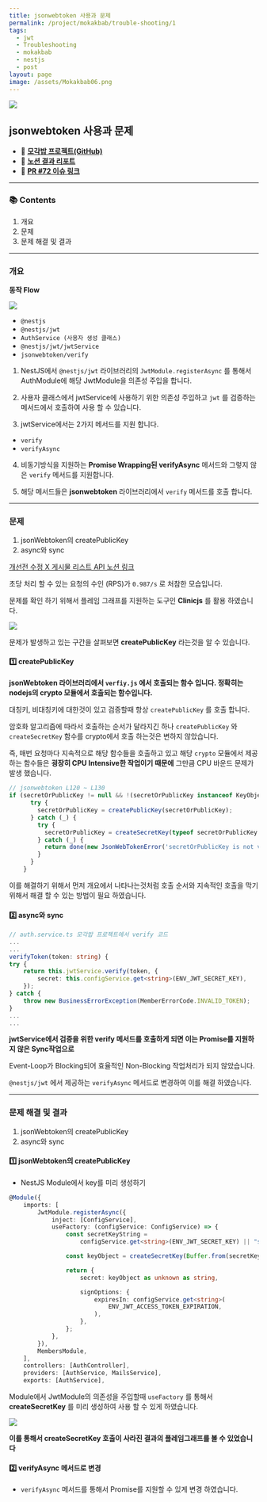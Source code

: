 ```yaml
---
title: jsonwebtoken 사용과 문제
permalink: /project/mokakbab/trouble-shooting/1
tags:
  - jwt
  - Troubleshooting
  - mokakbab
  - nestjs
  - post
layout: page
image: /assets/Mokakbab06.png
---
```


![](/assets/Mokakbab06.png)

## jsonwebtoken 사용과 문제

- 🐙 **[모각밥 프로젝트(GitHub)](https://github.com/f-lab-edu/Mokakbab)** 
- 📘 **[노션 결과 리포트](https://curvy-wood-aa3.notion.site/v1-1-API-180135d46c8f804abf2bd6be14255686?pvs=4)** 
- 🔗 **[PR #72 이슈 링크](https://github.com/f-lab-edu/Mokakbab/pull/72)** 

---

### 📚 Contents

1. 개요
2. 문제
3. 문제 해결 및 결과

---

### 개요

**동작 Flow** 

![](/assets/Mokakbab03.png)

- `@nestjs` 
- `@nestjs/jwt` 
- `AuthService (사용자 생성 클래스)` 
- `@nestjs/jwt/jwtService` 
- `jsonwebtoken/verify`

1. NestJS에서 `@nestjs/jwt` 라이브러리의 `JwtModule.registerAsync` 를 통해서 AuthModule에 해당 JwtModule을 의존성 주입을 합니다.

2. 사용자 클래스에서 jwtService에 사용하기 위한 의존성 주입하고 `jwt` 를 검증하는 메서드에서 호출하여 사용 할 수 있습니다.

3. jwtService에서는 2가지 메서드를 지원 합니다.

- `verify` 
- `verifyAsync` 

4. 비동기방식을 지원하는 **Promise Wrapping된 verifyAsync** 메서드와 그렇지 않은 `verify` 메서드를 지원합니다.

5. 해당 메서드들은 **jsonwebtoken** 라이브러리에서 `verify` 메서드를 호출 합니다.


---

### 문제

1. jsonWebtoken의 createPublicKey
2. async와 sync

[개선전 수정 X 게시물 리스트 API 노션 링크](https://curvy-wood-aa3.notion.site/X-API-180135d46c8f80479b51c7e751f0f72d?pvs=4)

초당 처리 할 수 있는 요청의 수인 (RPS)가 `0.987/s` 로 처참한 모습입니다.

문제를 확인 하기 위해서 플레임 그래프를 지원하는 도구인 **Clinicjs** 를 활용 하였습니다.

![](/assets/Mokakbab01.png)

문제가 발생하고 있는 구간을 살펴보면 **createPublicKey** 라는것을 알 수 있습니다.

#### 1️⃣ createPublicKey

**jsonWebtoken 라이브러리에서 `verfiy.js` 에서 호출되는 함수 입니다. 정확히는 nodejs의 crypto 모듈에서 호출되는 함수입니다.** 

대칭키, 비대칭키에 대한것이 있고 검증할때 항상 `createPublicKey` 를 호출 합니다.

암호화 알고리즘에 따라서 호출하는 순서가 달라지긴 하나 `createPublicKey` 와 `createSecretKey` 함수를 crypto에서 호출 하는것은 변하지 않았습니다.

즉, 매번 요청마다 지속적으로 해당 함수들을 호출하고 있고 해당 `crypto` 모듈에서 제공하는 함수들은 **굉장히 CPU Intensive한 작업이기 때문에** 그만큼 CPU 바운드 문제가 발생 했습니다.

```js
// jsonwebtoken L120 ~ L130
if (secretOrPublicKey != null && !(secretOrPublicKey instanceof KeyObject)) {
      try {
        secretOrPublicKey = createPublicKey(secretOrPublicKey);
      } catch (_) {
        try {
          secretOrPublicKey = createSecretKey(typeof secretOrPublicKey === 'string' ? Buffer.from(secretOrPublicKey) : secretOrPublicKey);
        } catch (_) {
          return done(new JsonWebTokenError('secretOrPublicKey is not valid key material'))
        }
      }
    }

```

이를 해결하기 위해서 먼저 개요에서 나타나는것처럼 호출 순서와 지속적인 호출을 막기위해서 해결 할 수 있는 방법이 필요 하였습니다.
#### 2️⃣ async와 sync

```ts
// auth.service.ts 모각밥 프로젝트에서 verify 코드
...
...
verifyToken(token: string) {
try {
	return this.jwtService.verify(token, {
		secret: this.configService.get<string>(ENV_JWT_SECRET_KEY),
	});
} catch {
	throw new BusinessErrorException(MemberErrorCode.INVALID_TOKEN);
}
...
...
```

**jwtService에서 검증을 위한 verify 메서드를 호출하게 되면 이는 Promise를 지원하지 않은 Sync작업으로** 

Event-Loop가 Blocking되어 효율적인 Non-Blocking 작업처리가 되지 않았습니다.

`@nestjs/jwt` 에서 제공하는 `verifyAsync` 메서드로 변경하여 이를 해결 하였습니다.

---

### 문제 해결 및 결과

1. jsonWebtoken의 createPublicKey
2. async와 sync

#### 1️⃣ jsonWebtoken의 createPublicKey

- NestJS Module에서 key를 미리 생성하기

```ts
@Module({
    imports: [
        JwtModule.registerAsync({
            inject: [ConfigService],
            useFactory: (configService: ConfigService) => {
                const secretKeyString =
                    configService.get<string>(ENV_JWT_SECRET_KEY) || "secret";

                const keyObject = createSecretKey(Buffer.from(secretKeyString));

                return {
                    secret: keyObject as unknown as string,

                    signOptions: {
                        expiresIn: configService.get<string>(
                            ENV_JWT_ACCESS_TOKEN_EXPIRATION,
                        ),
                    },
                };
            },
        }),
        MembersModule,
    ],
    controllers: [AuthController],
    providers: [AuthService, MailsService],
    exports: [AuthService],
```

Module에서 JwtModule의 의존성을 주입할때 `useFactory` 를 통해서 **createSecretKey** 를 미리 생성하여 사용 할 수 있게 하였습니다.

![](/assets/Mokakbab02.png)

**이를 통해서 createSecretKey 호출이 사라진 결과의 플레임그래프를 볼 수 있었습니다** 
#### 2️⃣ verifyAsync 메서드로 변경

- `verifyAsync` 메서드를 통해서 Promise를 지원할 수 있게 변경 하였습니다.

